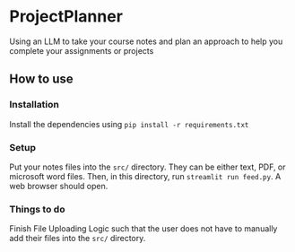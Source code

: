 # ProjectPlanner
Using an LLM to take your course notes and plan an approach to help you complete your assignments or projects

## How to use

### Installation
Install the dependencies using `pip install -r requirements.txt` 

### Setup
Put your notes files into the `src/` directory. They can be either text, PDF, or microsoft word files. Then, in this directory, run `streamlit run feed.py`. A web browser should open.


### Things to do
Finish File Uploading Logic such that the user does not have to manually add their files into the `src/` directory. 
